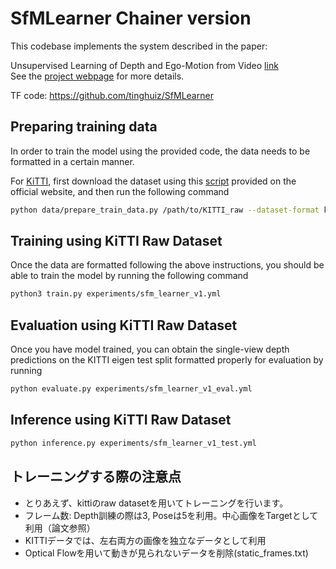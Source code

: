 # SfMLearner Chainer version
This codebase implements the system described in the paper:

Unsupervised Learning of Depth and Ego-Motion from Video [link](https://people.eecs.berkeley.edu/~tinghuiz/projects/SfMLearner/)  
See the [project webpage](https://people.eecs.berkeley.edu/~tinghuiz/projects/SfMLearner/) for more details.

TF code: https://github.com/tinghuiz/SfMLearner

## Preparing training data
In order to train the model using the provided code, the data needs to be formatted in a certain manner.

For [KiTTI](http://www.cvlibs.net/datasets/kitti/raw_data.php), first download the dataset using this [script](http://www.cvlibs.net/download.php?file=raw_data_downloader.zip) provided on the official website, and then run the following command
```bash
python data/prepare_train_data.py /path/to/KITTI_raw --dataset-format kitti --static-frames ./data/static_frames.txt  --dump-root /path/to/KITTI_formatted --height 128 --width 416 --num-threads 8
```

## Training using KiTTI Raw Dataset
Once the data are formatted following the above instructions, you should be able to train the model by running the following command
```bash
python3 train.py experiments/sfm_learner_v1.yml
```

## Evaluation using KiTTI Raw Dataset
Once you have model trained, you can obtain the single-view depth predictions on the KITTI eigen test split formatted properly for evaluation by running
```bash
python evaluate.py experiments/sfm_learner_v1_eval.yml
```

## Inference using KiTTI Raw Dataset
```bash
python inference.py experiments/sfm_learner_v1_test.yml
```

## トレーニングする際の注意点
- とりあえず、kittiのraw datasetを用いてトレーニングを行います。
- フレーム数: Depth訓練の際は3, Poseは5を利用。中心画像をTargetとして利用（論文参照）
- KITTIデータでは、左右両方の画像を独立なデータとして利用
- Optical Flowを用いて動きが見られないデータを削除(static_frames.txt)
